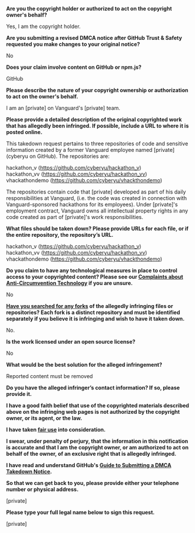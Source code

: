 **Are you the copyright holder or authorized to act on the copyright owner's behalf?**

Yes, I am the copyright holder.

**Are you submitting a revised DMCA notice after GitHub Trust & Safety requested you make changes to your original notice?**

No

**Does your claim involve content on GitHub or npm.js?**

GitHub

**Please describe the nature of your copyright ownership or authorization to act on the owner's behalf.**

I am an [private] on Vanguard's [private] team.

**Please provide a detailed description of the original copyrighted work that has allegedly been infringed. If possible, include a URL to where it is posted online.**

This takedown request pertains to three repositories of code and sensitive information created by a former Vanguard employee named [private] (cyberyu on GitHub). The repositories are:

hackathon_v (https://github.com/cyberyu/hackathon_v)  
hackathon_vv (https://github.com/cyberyu/hackathon_vv)  
vhackathondemo (https://github.com/cyberyu/vhackthondemo)

The repositories contain code that [private] developed as part of his daily responsibilities at Vanguard, (i.e. the code was created in connection with Vanguard-sponsored hackathons for its employees). Under [private]'s employment contract, Vanguard owns all intellectual property rights in any code created as part of [private]'s work responsibilities.

**What files should be taken down? Please provide URLs for each file, or if the entire repository, the repository’s URL.**

hackathon_v (https://github.com/cyberyu/hackathon_v)  
hackathon_vv (https://github.com/cyberyu/hackathon_vv)  
vhackathondemo (https://github.com/cyberyu/vhackthondemo)

**Do you claim to have any technological measures in place to control access to your copyrighted content? Please see our <a href="https://docs.github.com/articles/guide-to-submitting-a-dmca-takedown-notice#complaints-about-anti-circumvention-technology">Complaints about Anti-Circumvention Technology</a> if you are unsure.**

No

**<a href="https://docs.github.com/articles/dmca-takedown-policy#b-what-about-forks-or-whats-a-fork">Have you searched for any forks</a> of the allegedly infringing files or repositories? Each fork is a distinct repository and must be identified separately if you believe it is infringing and wish to have it taken down.**

No.

**Is the work licensed under an open source license?**

No

**What would be the best solution for the alleged infringement?**

Reported content must be removed

**Do you have the alleged infringer’s contact information? If so, please provide it.**

**I have a good faith belief that use of the copyrighted materials described above on the infringing web pages is not authorized by the copyright owner, or its agent, or the law.**

**I have taken <a href="https://www.lumendatabase.org/topics/22">fair use</a> into consideration.**

**I swear, under penalty of perjury, that the information in this notification is accurate and that I am the copyright owner, or am authorized to act on behalf of the owner, of an exclusive right that is allegedly infringed.**

**I have read and understand GitHub's <a href="https://docs.github.com/articles/guide-to-submitting-a-dmca-takedown-notice/">Guide to Submitting a DMCA Takedown Notice</a>.**

**So that we can get back to you, please provide either your telephone number or physical address.**

[private]

**Please type your full legal name below to sign this request.**

[private]
